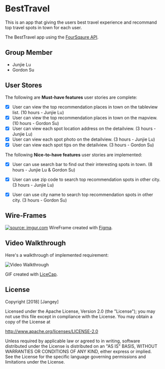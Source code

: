 # BestTravel

This is an app that giving the users best travel experience and recommand top travel spots in town for each user.

The BestTravel app using the [FourSqaure API](https://developer.foursquare.com).


## Group Member

- Junjie Lu
- Gordon Su

## User Stores

The following are **Must-have features** user stories are complete:

- [x] User can view the top recommendation places in town on the tableview list. (10 hours - Junjie Lu)
- [x] User can view the top recommendation places in town on the mapview. (10 hours - Gordon Su)
- [x] User can view each spot location address on the detailview. (3 hours - Junjie Lu)
- [x] User can view each spot photo on the detailview. (3 hours - Junjie Lu)
- [x] User can view each spot tips on the detailview. (3 hours - Gordon Su)

The following **Nice-to-have features** user stories are implemented:

- [x] User can use search bar to find out their interesting spots in town. (8 hours - Junjie Lu & Gordon Su)
- [x] User can use zip code to search top recommendation spots in other city. (3 hours - Junjie Lu)
- [x] User can use city name to search top recommendation spots in other city. (3 hours - Gordon Su)



## Wire-Frames
<a href="https://imgur.com/v1O5QyL"><img src="https://i.imgur.com/v1O5QyL.png" title="source: imgur.com" /></a>
WireFrame created with [Figma](https://www.figma.com).


## Video Walkthrough

Here's a walkthrough of implemented requirement:

<img src='https://i.imgur.com/y2lKkEd.gif' width='' alt='Video Walkthrough' />

GIF created with [LiceCap](http://www.cockos.com/licecap/).

## License

Copyright [2018] [Jangey]

Licensed under the Apache License, Version 2.0 (the "License");
you may not use this file except in compliance with the License.
You may obtain a copy of the License at

http://www.apache.org/licenses/LICENSE-2.0

Unless required by applicable law or agreed to in writing, software
distributed under the License is distributed on an "AS IS" BASIS,
WITHOUT WARRANTIES OR CONDITIONS OF ANY KIND, either express or implied.
See the License for the specific language governing permissions and
limitations under the License.